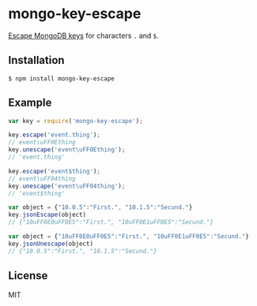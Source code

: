 
# mongo-key-escape

  [Escape MongoDB keys](http://docs.mongodb.org/manual/faq/developers/#faq-dollar-sign-escaping) for characters `.` and `$`.

## Installation

    $ npm install mongo-key-escape

## Example

```js
var key = require('mongo-key-escape');

key.escape('event.thing');
// event\uFF0Ething
key.unescape('event\uFF0Ething');
// 'event.thing'

key.escape('event$thing');
// event\uFF04thing
key.unescape('event\uFF04thing');
// 'event$thing'

var object = {"10.0.5":"First.", "10.1.5":"Secund."}
key.jsonEscape(object)
// {"10uFF0E0uFF0E5":"First.", "10uFF0E1uFF0E5":"Secund."}

var object = {"10uFF0E0uFF0E5":"First.", "10uFF0E1uFF0E5":"Secund."}
key.jsonUnescape(object)
// {"10.0.5":"First.", "10.1.5":"Secund."}
```

## License

MIT